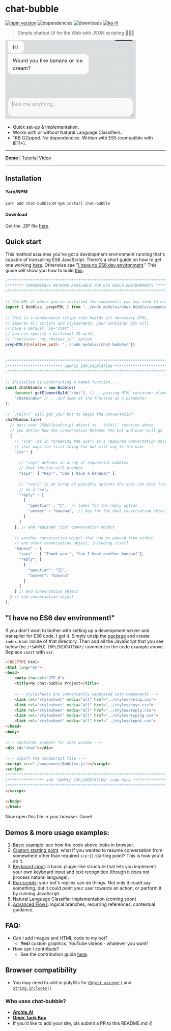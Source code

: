 # chat-bubble
[![npm version](https://badge.fury.io/js/chat-bubble.svg)](https://badge.fury.io/js/chat-bubble)
![dependencies](https://david-dm.org/dmitrizzle/chat-bubble.svg)
![downloads](https://img.shields.io/npm/dt/chat-bubble.svg)
[![ko-fi](https://www.ko-fi.com/img/githubbutton_sm.svg)](https://ko-fi.com/G2G814YNW)

> Simple chatbot UI for the Web with JSON scripting 👋🤖🤙

![Screenshot](screenshot.gif?raw=true)

- Quick set-up & implementation.
- Works with or without Natural Language Classifiers.
- 1KB GZipped. No dependencies. Written with ES5 (compatible with IE11+).

***

**[Demo](#demos--more-usage-examples)** | [Tutorial Video](https://www.youtube.com/watch?v=fkJ935a7VSk)

***

## Installation
#### Yarn/NPM
`yarn add chat-bubble` or `npm install chat-bubble`

#### Download
Get the .ZIP file [here](https://github.com/dmitrizzle/chat-bubble/archive/master.zip).

## Quick start
This method assumes you've got a development environment running that's capable of transpiling ES6 JavaScript. There's a short guide on how to get one working [here](ENV.md). Otherwise see "[I have no ES6 dev environment](https://github.com/dmitrizzle/chat-bubble/new/master#i-have-no-es6-dev-environment)." This guide will show you how to build [this](https://dmitrizzle.github.io/chat-bubble/examples/1-basics.html).

```javascript
/************************************************************************/
/******* CONVENIENCE METHODS AVAILABLE FOR ES6 BUILD ENVIRONMENTS *******/
/************************************************************************/

// the URL of where you've installed the component; you may need to change this:
import { Bubbles, prepHTML } from "../node_modules/chat-bubble/component/Bubbles.js"

// this is a convenience script that builds all necessary HTML,
// imports all scripts and stylesheets; your container DIV will
// have a default `id="chat"`;
// you can specify a different ID with:
// `container: "my_chatbox_id"` option
prepHTML({relative_path: "../node_modules/chat-bubble/"})


/************************************************************************/
/************************ SAMPLE IMPLEMENTATION *************************/
/************************************************************************/

// initialize by constructing a named function...
const chatWindow = new Bubbles(
    document.getElementById('chat'), // ...passing HTML container element...
    "chatWindow" // ...and name of the function as a parameter
);

// `.talk()` will get your bot to begin the conversation
chatWindow.talk(
  // pass your JSON/JavaScript object to `.talk()` function where
  // you define how the conversation between the bot and user will go
  {
    // "ice" (as in "breaking the ice") is a required conversation object
    // that maps the first thing the bot will say to the user
    "ice": {

      // "says" defines an array of sequential bubbles
      // that the bot will produce
      "says": [ "Hey!", "Can I have a banana?" ],

      // "reply" is an array of possible options the user can pick from
      // as a reply
      "reply" : [
        {
          "question" : "🍌",  // label for the reply option
          "answer" : "banana",  // key for the next conversation object
        }
      ]
    }, // end required "ice" conversation object

    // another conversation object that can be queued from within
    // any other conversation object, including itself
    "banana" : {
      "says" : [ "Thank you!", "Can I have another banana?"],
      "reply": [
        {
          "question": "🍌🍌",
          "answer": "banana"
        }
      ]
    } // end conversation object
  } // end conversation object
);
```

## "I have no ES6 dev environment!"
If you don't want to bother with setting up a development server and transpiler for ES6 code, I get it. Simply unzip the [package](https://github.com/dmitrizzle/chat-bubble/archive/master.zip) and create `index.html` inside of that directory. Then add all the JavaScript that you see below the `/*SAMPLE IMPLEMENTATION*/` comment in the code example above. Replace `const` with `var`.

```html
<!DOCTYPE html>
<html lang="en">
<head>
	<meta charset="UTF-8">
	<title>My chat-bubble Project</title>

	<!-- stylesheets are conveniently separated into components -->
	<link rel="stylesheet" media="all" href="../styles/setup.css">
	<link rel="stylesheet" media="all" href="../styles/says.css">
	<link rel="stylesheet" media="all" href="../styles/reply.css">
	<link rel="stylesheet" media="all" href="../styles/typing.css">
	<link rel="stylesheet" media="all" href="../styles/input.css">
</head>
<body>

<!-- container element for chat window -->
<div id="chat"></div>

<!-- import the JavaScript file -->
<script src="./component/Bubbles.js"></script>
<script>
/************************************************************************/
/**************** add "SAMPLE IMPLEMENTATION" code here *****************/
/************************************************************************/
</script>

</body>
</html>
```
Now open this file in your browser. Done!

## Demos & more usage examples:
1. [Basic example](https://dmitrizzle.github.io/chat-bubble/examples/1-basics.html): see how the code above looks in browser.
2. [Custom starting point](https://dmitrizzle.github.io/chat-bubble/examples/2-custom-starting-point.html): what if you wanted to resume conversation from somewhere other than required `ice:{}` starting point? This is how you'd do it.
3. [Keyboard input](https://dmitrizzle.github.io/chat-bubble/examples/3-keyboard-input.html): a basic plugin-like structure that lets you implement your own keyboard input and text recognition (though it does not process natural language).
4. [Run scripts](https://dmitrizzle.github.io/chat-bubble/examples/4-run-scripts.html): your bot's replies can do things. Not only it could say something, but it could point your user towards an action, or perform it by running JavaScript.
5. Natural Language Classifier implementation (coming soon)
6. [Advanced Flows](https://dmitrizzle.github.io/chat-bubble/examples/6-advanced-flows.html): logical branches, recurring references, contextual guidance.

## FAQ:
- Can I add images and HTML code to my bot?
  - **Yes!** custom graphics, YouTube videos - whatever you want!
- How can I contribute?
  - See the contribution guide [here](CONTRIBUTING.md).

## Browser compatibility
- You may need to add in polyfills for [`Object.assign()`](https://developer.mozilla.org/en-US/docs/Web/JavaScript/Reference/Global_Objects/Object/assign) and [`String.includes()`](https://developer.mozilla.org/en-US/docs/Web/JavaScript/Reference/Global_Objects/String/includes)

### Who uses chat-bubble?
- **[Archie.AI](https://www.archie.ai)**
- **[Omer Tarik Koc](https://omertarikkoc.com)**
- If you'd like to add your site, pls submit a PR to this README.md ✌️
